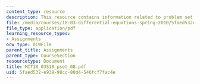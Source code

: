 ```yaml
---
content_type: resource
description: This resource contains information related to problem set 8.
file: /media/courses/18-03-differential-equations-spring-2010/5faed532e93998cc80d4546fcf7fac4e_MIT18_03S10_pset_08.pdf
file_type: application/pdf
learning_resource_types:
- Assignments
ocw_type: OCWFile
parent_title: Assignments
parent_type: CourseSection
resourcetype: Document
title: MIT18_03S10_pset_08.pdf
uid: 5faed532-e939-98cc-80d4-546fcf7fac4e
---
```

